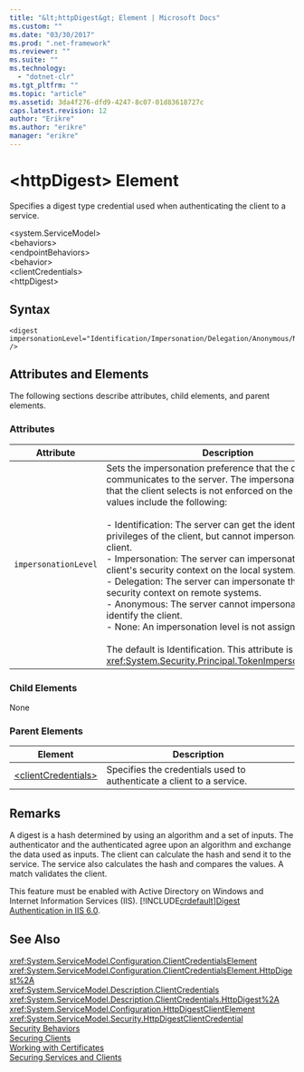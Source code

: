 ```yaml
---
title: "&lt;httpDigest&gt; Element | Microsoft Docs"
ms.custom: ""
ms.date: "03/30/2017"
ms.prod: ".net-framework"
ms.reviewer: ""
ms.suite: ""
ms.technology: 
  - "dotnet-clr"
ms.tgt_pltfrm: ""
ms.topic: "article"
ms.assetid: 3da4f276-dfd9-4247-8c07-01d83618727c
caps.latest.revision: 12
author: "Erikre"
ms.author: "erikre"
manager: "erikre"
---
```

# &lt;httpDigest&gt; Element
Specifies a digest type credential used when authenticating the client to a service.  
  
 \<system.ServiceModel>  
\<behaviors>  
\<endpointBehaviors>  
\<behavior>  
\<clientCredentials>  
\<httpDigest>  
  
## Syntax  
  
```  
<digest impersonationLevel="Identification/Impersonation/Delegation/Anonymous/None" />  
```  
  
## Attributes and Elements  
 The following sections describe attributes, child elements, and parent elements.  
  
### Attributes  
  
|Attribute|Description|  
|---------------|-----------------|  
|`impersonationLevel`|Sets the impersonation preference that the client communicates to the server. The impersonation mode that the client selects is not enforced on the server. Valid values include the following:<br /><br /> -   Identification: The server can get the identity and privileges of the client, but cannot impersonate the client.<br />-   Impersonation: The server can impersonate the client's security context on the local system.<br />-   Delegation: The server can impersonate the client's security context on remote systems.<br />-   Anonymous: The server cannot impersonate or identify the client.<br />-   None: An impersonation level is not assigned.<br /><br /> The default is Identification. This attribute is of type <xref:System.Security.Principal.TokenImpersonationLevel>.|  
  
### Child Elements  
 None  
  
### Parent Elements  
  
|Element|Description|  
|-------------|-----------------|  
|[\<clientCredentials>](../../../../../docs/framework/configure-apps/file-schema/wcf/clientcredentials.md)|Specifies the credentials used to authenticate a client to a service.|  
  
## Remarks  
 A digest is a hash determined by using an algorithm and a set of inputs. The authenticator and the authenticated agree upon an algorithm and exchange the data used as inputs. The client can calculate the hash and send it to the service. The service also calculates the hash and compares the values. A match validates the client.  
  
 This feature must be enabled with Active Directory on Windows and Internet Information Services (IIS). [!INCLUDE[crdefault](../../../../../includes/crdefault-md.md)][Digest Authentication in IIS 6.0](http://go.microsoft.com/fwlink/?LinkId=88443).  
  
## See Also  
 <xref:System.ServiceModel.Configuration.ClientCredentialsElement>   
 <xref:System.ServiceModel.Configuration.ClientCredentialsElement.HttpDigest%2A>   
 <xref:System.ServiceModel.Description.ClientCredentials>   
 <xref:System.ServiceModel.Description.ClientCredentials.HttpDigest%2A>   
 <xref:System.ServiceModel.Configuration.HttpDigestClientElement>   
 <xref:System.ServiceModel.Security.HttpDigestClientCredential>   
 [Security Behaviors](../../../../../docs/framework/wcf/feature-details/security-behaviors-in-wcf.md)   
 [Securing Clients](../../../../../docs/framework/wcf/securing-clients.md)   
 [Working with Certificates](../../../../../docs/framework/wcf/feature-details/working-with-certificates.md)   
 [Securing Services and Clients](../../../../../docs/framework/wcf/feature-details/securing-services-and-clients.md)
